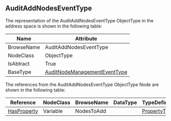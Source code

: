 <!-- objecttype -->
## AuditAddNodesEventType
The representation of the AuditAddNodesEventType ObjectType in the address space is shown in the following table:  

|Name|Attribute|
|---|---|
|BrowseName|AuditAddNodesEventType|
|NodeClass|ObjectType|
|IsAbtract|True|
|BaseType|[AuditNodeManagementEventType](../../../Part5/ObjectTypes/AuditNodeManagementEventType/readme.md)|

The references from the AuditAddNodesEventType ObjectType Node are shown in the following table:  

|Reference|NodeClass|BrowseName|DataType|TypeDefinition|ModellingRule|
|---|---|---|---|---|---|
|[HasProperty](../../../Part3/ReferenceTypes/HasProperty/readme.md)|Variable|NodesToAdd||[PropertyType](../../Part5/VariableTypes/PropertyType/readme.md)|[Mandatory](../../Objects/Mandatory/readme.md)|

